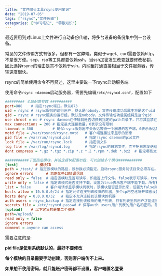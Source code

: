 ```yaml
---
title: "文件同步工具rsync使用笔记"
date: "2019-07-05"
tags: ["rsync","文件传输"]
categories: ["学习笔记", "零散知识"]
---
```


最近要用到对Linux上文件进行自动备份传输，将多台设备的备份集中到一台设备。

常见的文件传输方式有很多，但都有一定弊端。类似于wget、curl需要依赖http，不是很方便。scp、rsp等工具都要依赖ssh，当ssh加密发生改变就要修改秘钥。因此选择rsync的理由是其不依赖于ssh，内网里打通直接相当于文件服务器，传输速度很快。

rsync的简单使用命令不再赘述，这里主要说一下rsync启动服务端

使用命令`rsync —daemon`启动服务器，需要先编辑`/etc/rsyncd.conf`，配置如下

```ini
######### 全局配置参数 ##########
port=888    # 指定rsync端口。默认873 
uid = rsync # rsync服务的运行用户，默认是nobody，文件传输成功后属主将是这个uid
gid = rsync # rsync服务的运行组，默认是nobody，文件传输成功后属组将是这个gid
use chroot = no # rsync daemon在传输前是否切换到指定的path目录下，并将其监禁在内
max connections = 200 # 指定最大连接数量，0表示没有限制
timeout = 300         # 确保rsync服务器不会永远等待一个崩溃的客户端，0表示永远等待
motd file = /var/rsyncd/rsync.motd   # 客户端连接过来显示的消息
pid file = /var/run/rsyncd.pid       # 指定rsync daemon的pid文件
lock file = /var/run/rsync.lock      # 指定锁文件
log file = /var/log/rsyncd.log       # 指定rsync的日志文件，而不把日志发送给syslog
dont compress = *.gz *.tgz *.zip *.z *.Z *.rpm *.deb *.bz2  # 指定哪些文件不用进行压缩传输
 
###########下面指定模块，并设定模块配置参数，可以创建多个模块###########
[test]        # 模块ID
path = /test/ # 指定该模块的路径，该参数必须指定。启动rsync服务前该目录必须存在。rsync请求访问模块本质就是访问该路径。
ignore errors      # 忽略某些IO错误信息
read only = false  # 指定该模块是否可读写，即能否上传文件，false表示可读写，true表示可读不可写。所有模块默认不可上传
write only = false # 指定该模式是否支持下载，设置为true表示客户端不能下载。所有模块默认可下载
list = false       # 客户端请求显示模块列表时，该模块是否显示出来，设置为false则该模块为隐藏模块。默认true
hosts allow = 10.0.0.0/24 # 指定允许连接到该模块的机器，多个ip用空格隔开或者设置区间
hosts deny = 0.0.0.0/32   # 指定不允许连接到该模块的机器
auth users = rsync_backup # 指定连接到该模块的用户列表，只有列表里的用户才能连接到模块，用户名和对应密码保存在secrts file中，这里使用的不是系统用户，而是虚拟用户。不设置时，默认所有用户都能连接，但使用的是匿名连接
secrets file = /etc/rsyncd.passwd # 保存auth users用户列表的用户名和密码，每行包含一个username:passwd。由于"strict modes"默认为true，所以此文件要求非rsync daemon用户不可读写。只有启用了auth users该选项才有效。
[upload]    # 以下定义的是第二个模块
path=/upload/
read only = false
ignore errors
comment = anyone can access
```

需要注意的是:

**pid file是使用系统默认的，最好不要修改**

**每个模块的目录需要手动创建，否则客户端传不上来。**

**如果想不使用密码，就只能账户密码都不设置，客户端匿名登录**